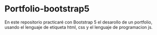 # Portfolio-bootstrap5
En este repositorio practicaré con Bootstrap 5 el desarollo de un portfolio, usando el lenguaje de etiqueta html, css y el lenguaje de programacion js.
